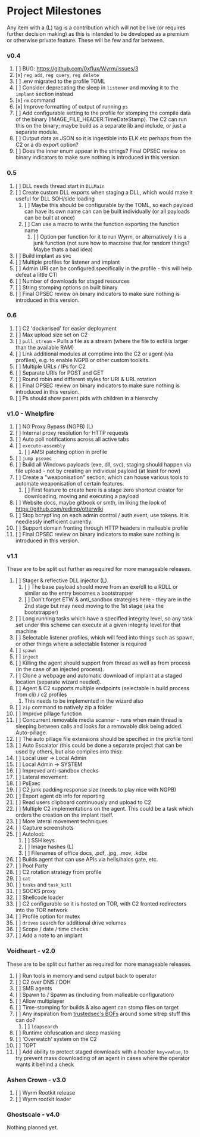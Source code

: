 # Project Milestones

Any item with a (L) tag is a contribution which will not be live (or requires further decision making) as this is intended to be
developed as a premium or otherwise private feature. These will be few and far between.

### v0.4

1) [ ] BUG: https://github.com/0xflux/Wyrm/issues/3
2) [x] `reg add`, `reg query`, `reg delete`
3) [ ] .env migrated to the profile TOML
4) [ ] Consider deprecating the sleep in `listener` and moving it to the `implant` section instead
5) [x] `rm` command
6) [x] Improve formatting of output of running `ps`
7) [ ] Add configurable setting to the profile for stomping the compile data of the binary (IMAGE_FILE_HEADER.TimeDateStamp). The C2 can run this on the binary; maybe build as a separate lib and include, or just a separate module.
8) [ ] Output data as JSON so it is ingestible into ELK etc perhaps from the C2 or a db export option?
9) [ ] Does the inner enum appear in the strings? Final OPSEC review on binary indicators to make sure nothing is introduced in this version.

### 0.5

1) [ ] DLL needs thread start in `DLLMain`
2) [ ] Create custom DLL exports when staging a DLL, which would make it useful for DLL SOH/side loading
   1) [ ] Maybe this should be configurable by the TOML, so each payload can have its own name can can be built individually (or all payloads can be built at once)
   2) [ ] Can use a macro to write the function exporting the function name
      1) [ ] Option per function for it to run Wyrm, or alternatively it is a junk function (not sure how to macroise that for random things? Maybe thats a bad idea)
3) [ ] Build implant as svc
4) [ ] Multiple profiles for listener and implant
5) [ ] Admin URI can be configured specifically in the profile - this will help defeat a little CTI
6) [ ] Number of downloads for staged resources
7) [ ] String stomping options on built binary 
8) [ ] Final OPSEC review on binary indicators to make sure nothing is introduced in this version.

### 0.6

1) [ ] C2 'dockerised' for easier deployment
2) [ ] Max upload size set on C2
3) [ ] `pull_stream` - Pulls a file as a stream (where the file to exfil is larger than the available RAM)
4) [ ] Link additional modules at comptime into the C2 or agent (via profiles), e.g. to enable NGPB or other custom toolkits.
5) [ ] Multiple URLs / IPs for C2
6) [ ] Separate URIs for POST and GET
7) [ ] Round robin and different styles for URI & URL rotation
8) [ ] Final OPSEC review on binary indicators to make sure nothing is introduced in this version.
9) [ ] Ps should show parent pids with children in a hierarchy
 
### v1.0 - Whelpfire

1) [ ] NG Proxy Bypass (NGPB) (L)
2) [ ] Internal proxy resolution for HTTP requests
3) [ ] Auto poll notifications across all active tabs
4) [ ] `execute-assembly`
   1) [ ] AMSI patching option in profile 
5) [ ] `jump psexec`
6) [ ] Build all Windows payloads (exe, dll, svc), staging should happen via file upload - not by creating an individual payload (at least for now)
7) [ ] Create a "weaponisation" section; which can house various tools to automate weaponisation of certain features. 
   1) [ ] First feature to create here is a stage zero shortcut creator for downloading, moving and executing a payload
8) [ ] Website docs, maybe gitbook or smth, im liking the look of https://github.com/redimp/otterwiki
9) [ ] Stop bcrypt'ing on each admin control / auth event, use tokens. It is needlessly inefficient currently.
10) [ ] Support domain fronting through HTTP headers in malleable profile
11) [ ] Final OPSEC review on binary indicators to make sure nothing is introduced in this version.

### v1.1

These are to be split out further as required for more manageable releases.

1) [ ] Stager & reflective DLL injector (L).
   1) [ ] The base payload should move from an exe/dll to a RDLL or similar so the entry becomes a bootstrapper
   2) [ ] Don't forget ETW & anti_sandbox strategies here - they are in the 2nd stage but may need moving to the 1st stage (aka the bootstrapper)
2) [ ] Long running tasks which have a specified integrity level, so any task set under this scheme can execute at a given integrity level for that machine
3) [ ] Selectable listener profiles, which will feed into things such as spawn, or other things where a selectable listener is required
4) [ ] `spawn`
5) [ ] `inject`
6) [ ] Killing the agent should support from thread as well as from process (in the case of an injected process).
7) [ ] Clone a webpage and automatic download of implant at a staged location (separate wizard needed).
8) [ ] Agent & C2 supports multiple endpoints (selectable in build process from cli) / c2 profiles
   1) This needs to be implemented in the wizard also
9)  [ ] `zip` command to natively zip a folder
10) [ ] Improve pillage function
11) [ ] Concurrent removable media scanner - runs when main thread is sleeping between calls and looks for a removable disk being added. Auto-pillage.
   1)  [ ] The auto pillage file extensions should be specified in the profile toml
12) [ ] Auto Escalator (this could be done a separate project that can be used by others, but also compiles into this):
   1) [ ] Local user -> Local Admin
   2) [ ] Local Admin -> SYSTEM
13) [ ] Improved anti-sandbox checks
14) [ ] Lateral movement:
   1) [ ] PsExec
15) [ ] C2 junk padding response size (needs to play nice with NGPB)
16) [ ] Export agent db info for reporting
17) [ ] Read users clipboard continuously and upload to C2
18) [ ] Multiple C2 implementations on the agent. This could be a task which orders the creation on the implant itself.
19) [ ] More lateral movement techniques
20) [ ] Capture screenshots
21) [ ] Autoloot:
    1)  [ ] SSH keys
    2)  [ ] Image hashes (L)
    3)  [ ] Filenames of office docs, .pdf, .jpg, .mov, .kdbx
22) [ ] Builds agent that can use APIs via hells/halos gate, etc.
23) [ ] Pool Party
24) [ ] C2 rotation strategy from profile
25) [ ] `cat`
26) [ ] `tasks` and `task_kill`
27) [ ] SOCKS proxy
28) [ ] Shellcode loader
29) [ ] C2 configurable so it is hosted on TOR, with C2 fronted redirectors into the TOR network
30) [ ] Profile option for mutex
31) [ ] `drives` search for additional drive volumes
32) [ ] Scope / date / time checks
33) [ ] Add a note to an implant

### Voidheart - v2.0

These are to be split out further as required for more manageable releases.

1) [ ] Run tools in memory and send output back to operator
2) [ ] C2 over DNS / DOH
3) [ ] SMB agents
4) [ ] Spawn to / Spawn as (including from malleable configuration)
5) [ ] Allow multiplayer
6) [ ] Time-stomping for builds & also agent can stomp files on target
7) [ ] Any inspiration from [trustedsec's BOFs](https://github.com/trustedsec/CS-Situational-Awareness-BOF) around some sitrep stuff this can do?
   1)  [ ] `ldapsearch`
8) [ ] Runtime obfuscation and sleep masking
9)  [ ] 'Overwatch' system on the C2
10) [ ] TOPT
11) [ ] Add ability to protect staged downloads with a header `key=value`, to try prevent mass downloading of an agent in cases where the operator wants it behind a check

### Ashen Crown - v3.0

1) [ ] Wyrm Rootkit release
2) [ ] Wyrm rootkit loader

### Ghostscale - v4.0

Nothing planned yet.